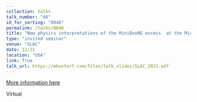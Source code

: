 ```yaml
---
collection: talks
talk_number: "46"
id_for_sorting: "0046"
permalink: /talks/0046
title: "New physics interpretations of the MiniBooNE excess  at the MicroBooNE experiment" 
type: "invited seminar"
venue: "SLAC"
date: 12/21
location: "USA"
link: True 
talk_url: https://mhostert.com/files/talk_slides/SLAC_2021.pdf 
---
```


[More information here](https://mhostert.com/files/talk_slides/SLAC_2021.pdf)

Virtual
